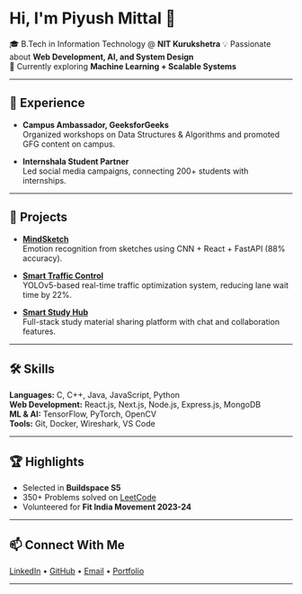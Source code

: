 # Hi, I'm Piyush Mittal 👋  

🎓 B.Tech in Information Technology @ **NIT Kurukshetra**
💡 Passionate about **Web Development, AI, and System Design**  
📍 Currently exploring **Machine Learning + Scalable Systems**  

---

## 💼 Experience  
- **Campus Ambassador, GeeksforGeeks**  
  Organized workshops on Data Structures & Algorithms and promoted GFG content on campus.  

- **Internshala Student Partner**  
  Led social media campaigns, connecting 200+ students with internships.  

---

## 🚀 Projects  

- **[MindSketch](https://ai-emotion-tracker.vercel.app/)**  
  Emotion recognition from sketches using CNN + React + FastAPI (88% accuracy).  

- **[Smart Traffic Control](https://github.com/piyushnitkkr/Smart-Traffic-Control)**  
  YOLOv5-based real-time traffic optimization system, reducing lane wait time by 22%.  

- **[Smart Study Hub](https://smart-hub-zrd3.vercel.app/)**  
  Full-stack study material sharing platform with chat and collaboration features.  

---

## 🛠️ Skills  

**Languages:** C, C++, Java, JavaScript, Python  
**Web Development:** React.js, Next.js, Node.js, Express.js, MongoDB  
**ML & AI:** TensorFlow, PyTorch, OpenCV  
**Tools:** Git, Docker, Wireshark, VS Code  

---

## 🏆 Highlights  
- Selected in **Buildspace S5**  
- 350+ Problems solved on [LeetCode](https://leetcode.com/u/Mittal_Piyush_Pm/)  
- Volunteered for **Fit India Movement 2023-24**  

---

## 📫 Connect With Me  

[LinkedIn](https://www.linkedin.com/in/piyush-m-79a993280) • [GitHub](https://github.com/piyushnitkkr) • [Email](mailto:piyushmittal78441@gmail.com) • [Portfolio](https://ai-emotion-tracker.vercel.app/)  

---
